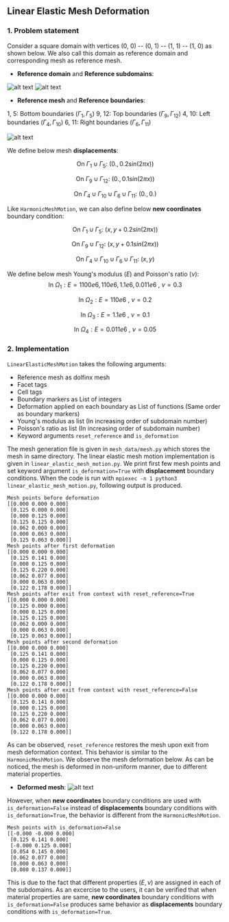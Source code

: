 ## Linear Elastic Mesh Deformation ##

### 1. Problem statement

Consider a square domain with vertices (0, 0) -- (0, 1) -- (1, 1) -- (1, 0) as shown below. We also call this domain as reference domain and corresponding mesh as reference mesh.

* **Reference domain** and **Reference subdomains**:

![alt text](https://github.com/niravshah241/MDFEniCSx/blob/main/demo/1_harmonic_mesh_motion/mesh_data/domain.png)
![alt text](https://github.com/niravshah241/MDFEniCSx/blob/main/demo/1_harmonic_mesh_motion/mesh_data/subdomains.png)

* **Reference mesh** and **Reference boundaries**: 

1, 5: Bottom boundaries ($\Gamma_1, \Gamma_5$)
9, 12: Top boundaries ($\Gamma_9, \Gamma_{12}$)
4, 10: Left boundaries ($\Gamma_4, \Gamma_{10}$)
6, 11: Right boundaries ($\Gamma_6, \Gamma_{11}$)

![alt text](https://github.com/niravshah241/MDFEniCSx/blob/main/demo/1_harmonic_mesh_motion/mesh_data/boundaries.png)

We define below mesh **displacements**:

$$\text{On } \Gamma_1 \cup \Gamma_5: \ (0., 0.2 sin(2 \pi x))$$

$$\text{On } \Gamma_9 \cup \Gamma_{12}: \ (0., 0.1 sin(2 \pi x))$$

$$\text{On } \Gamma_4 \cup \Gamma_{10} \cup \Gamma_6 \cup \Gamma_{11}: \ (0., 0.)$$

Like ```HarmonicMeshMotion```, we can also define below **new coordinates** boundary condition:

$$\text{On } \Gamma_1 \cup \Gamma_5: \ (x, y + 0.2 sin(2 \pi x))$$

$$\text{On } \Gamma_9 \cup \Gamma_{12}: \ (x, y + 0.1 sin(2 \pi x))$$

$$\text{On } \Gamma_4 \cup \Gamma_{10} \cup \Gamma_6 \cup \Gamma_{11}: \ (x, y)$$

We define below mesh Young's modulus $(E)$ and Poisson's ratio $(\nu)$:
$$\text{In } \Omega_1: E = 1100e6, 110e6, 1.1e6, 0.011e6 \ , \ \nu = 0.3$$

$$\text{In } \Omega_2: E = 110e6 \ , \ \nu = 0.2$$

$$\text{In } \Omega_3: E = 1.1e6 \ , \ \nu = 0.1$$

$$\text{In } \Omega_4: E = 0.011e6 \ , \ \nu = 0.05$$

### 2. Implementation

```LinearElasticMeshMotion``` takes the following arguments:
 * Reference mesh as dolfinx mesh
 * Facet tags
 * Cell tags
 * Boundary markers as List of integers
 * Deformation applied on each boundary as List of functions (Same order as boundary markers)
 * Young's modulus as list (In increasing order of subdomain number)
 * Poisson's ratio as list (In increasing order of subdomain number)
 * Keyword arguments ```reset_reference``` and ```is_deformation```

The mesh generation file is given in ```mesh_data/mesh.py``` which stores the mesh in same directory. The linear elastic mesh motion implementation is given in ```linear_elastic_mesh_motion.py```. We print first few mesh points and set keyword argument ```is_deformation=True``` with **displacement** boundary conditions. When the code is run with ```mpiexec -n 1 python3 linear_elastic_mesh_motion.py```, following output is produced.

```
Mesh points before deformation
[[0.000 0.000 0.000]
 [0.125 0.000 0.000]
 [0.000 0.125 0.000]
 [0.125 0.125 0.000]
 [0.062 0.000 0.000]
 [0.000 0.063 0.000]
 [0.125 0.063 0.000]]
Mesh points after first deformation
[[0.000 0.000 0.000]
 [0.125 0.141 0.000]
 [0.000 0.125 0.000]
 [0.125 0.220 0.000]
 [0.062 0.077 0.000]
 [0.000 0.063 0.000]
 [0.122 0.178 0.000]]
Mesh points after exit from context with reset_reference=True
[[0.000 0.000 0.000]
 [0.125 0.000 0.000]
 [0.000 0.125 0.000]
 [0.125 0.125 0.000]
 [0.062 0.000 0.000]
 [0.000 0.063 0.000]
 [0.125 0.063 0.000]]
Mesh points after second deformation
[[0.000 0.000 0.000]
 [0.125 0.141 0.000]
 [0.000 0.125 0.000]
 [0.125 0.220 0.000]
 [0.062 0.077 0.000]
 [0.000 0.063 0.000]
 [0.122 0.178 0.000]]
Mesh points after exit from context with reset_reference=False
[[0.000 0.000 0.000]
 [0.125 0.141 0.000]
 [0.000 0.125 0.000]
 [0.125 0.220 0.000]
 [0.062 0.077 0.000]
 [0.000 0.063 0.000]
 [0.122 0.178 0.000]]
```

As can be observed, ```reset_reference``` restores the mesh upon exit from mesh deformation context. This behavior is similar to the ```HarmonicMeshMotion```. We observe the mesh deformation below. As can be noticed, the mesh is deformed in non-uniform manner, due to different material properties.


* **Deformed mesh**: 
![alt text](https://github.com/niravshah241/MDFEniCSx/blob/main/demo/2_linear_elastic_mesh_motion/deformed_mesh.png)


However, when **new coordinates** boundary conditions are used with ```is_deformation=False``` instead of **displacements** boundary conditions with ```is_deformation=True```, the behavior is different from the ```HarmonicMeshMotion```.

```
Mesh points with is_deformation=False
[[-0.000 -0.000 0.000]
 [0.125 0.141 0.000]
 [-0.000 0.125 0.000]
 [0.054 0.145 0.000]
 [0.062 0.077 0.000]
 [0.000 0.063 0.000]
 [0.080 0.137 0.000]]
```

This is due to the fact that different properties ($E, \nu$) are assigned in each of the subdomains. As an excercise to the users, it can be verified that when material properties are same, **new coordinates** boundary conditions with ```is_deformation=False``` produces same behavior as **displacements** boundary conditions with ```is_deformation=True```.
